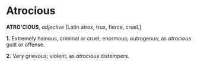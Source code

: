 # Atrocious

**ATRO'CIOUS**, _adjective_ \[Latin atrox, trux, fierce, cruel.\]

**1.** Extremely hainous, criminal or cruel; enormous; outrageous; as _atrocious_ guilt or offense.

**2.** Very grievous; violent; as _atrocious_ distempers.